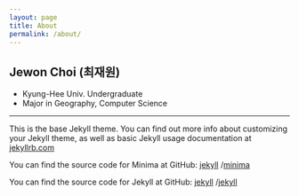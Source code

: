 ```yaml
---
layout: page
title: About
permalink: /about/
---
```



**Jewon Choi (최재원)**
-------------------

 - Kyung-Hee Univ. Undergraduate
 - Major in Geography, Computer Science

----------


This is the base Jekyll theme. You can find out more info about customizing your Jekyll theme, as well as basic Jekyll usage documentation at [jekyllrb.com](https://jekyllrb.com/)

You can find the source code for Minima at GitHub:
[jekyll][jekyll-organization] /[minima](https://github.com/jekyll/minima)

You can find the source code for Jekyll at GitHub:
[jekyll][jekyll-organization] /[jekyll](https://github.com/jekyll/jekyll)

[jekyll-organization]: https://github.com/jekyll
